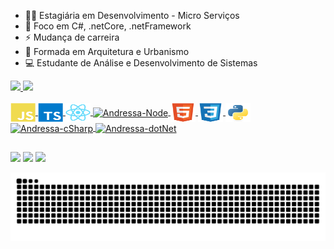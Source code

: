 - 👩‍💻 Estagiária em Desenvolvimento - Micro Serviços
- 🔭 Foco em C#, .netCore, .netFramework
- ⚡ Mudança de carreira
- 📐 Formada em Arquitetura e Urbanismo
- 💻 Estudante de Análise e Desenvolvimento de Sistemas

<div>
  <a href="https://github.com/dev-andressacantelli">
  <img height="180em" src="https://github-readme-stats.vercel.app/api?username=dev-andressacantelli&show_icons=true&theme=tokyonight&include_all_commits=true&count_private=true"/>
  <img height="180em" src="https://github-readme-stats.vercel.app/api/top-langs/?username=dev-andressacantelli&layout=compact&langs_count=7&theme=tokyonight"/>
</div>
  
<div style="display: inline_block"><br>
  <img align="center" alt="Andressa-Js" height="30" width="40" src="https://raw.githubusercontent.com/devicons/devicon/master/icons/javascript/javascript-plain.svg">
  <img align="center" alt="Andressa-Ts" height="30" width="40" src="https://raw.githubusercontent.com/devicons/devicon/master/icons/typescript/typescript-plain.svg">
  <img align="center" alt="Andressa-React" height="30" width="40" src="https://raw.githubusercontent.com/devicons/devicon/master/icons/react/react-original.svg">
  <img align="center" alt="Andressa-Node" height="30" width="40" src="https://cdn.jsdelivr.net/gh/devicons/devicon/icons/nodejs/nodejs-original-wordmark.svg">
  <img align="center" alt="Andressa-HTML" height="30" width="40" src="https://raw.githubusercontent.com/devicons/devicon/master/icons/html5/html5-original.svg">
  <img align="center" alt="Andressa-CSS" height="30" width="40" src="https://raw.githubusercontent.com/devicons/devicon/master/icons/css3/css3-original.svg">
  <img align="center" alt="Andressa-Python" height="30" width="40" src="https://raw.githubusercontent.com/devicons/devicon/master/icons/python/python-original.svg">
  <img align="center" alt="Andressa-cSharp" height="30" width="40" src="https://img.shields.io/badge/C%23-239120?style=for-the-badge&logo=c-sharp&logoColor=white.svg">
  <img align="center" alt="Andressa-dotNet" height="30" width="60" src="https://img.shields.io/badge/.NET-5C2D91?style=for-the-badge&logo=.net&logoColor=white.svg">
</div>
  
  ##
 
<div> 
  <a href="https://www.youtube.com/channel/UC0EI-KdAFbmDOhU5UR1pTIg" target="_blank"><img src="https://img.shields.io/badge/YouTube-FF0000?style=for-the-badge&logo=youtube&logoColor=white" target="_blank"></a>
  <a href="https://instagram.com/candywhoa" target="_blank"><img src="https://img.shields.io/badge/-Instagram-%23E4405F?style=for-the-badge&logo=instagram&logoColor=white" target="_blank"></a>
  <a href="https://www.linkedin.com/in/andressa-cantelli-6442581a0/" target="_blank"><img src="https://img.shields.io/badge/-LinkedIn-%230077B5?style=for-the-badge&logo=linkedin&logoColor=white" target="_blank"></a> 
 
  ![Snake animation](https://github.com/dev-andressacantelli/dev-andressacantelli/blob/output/github-contribution-grid-snake.svg)
 
</div>
